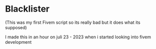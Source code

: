 # Blacklister

(This was my first Fivem script so its really bad but it does what its supposed)

I made this in an hour on juli 23 - 2023 when i started looking into fivem development  
